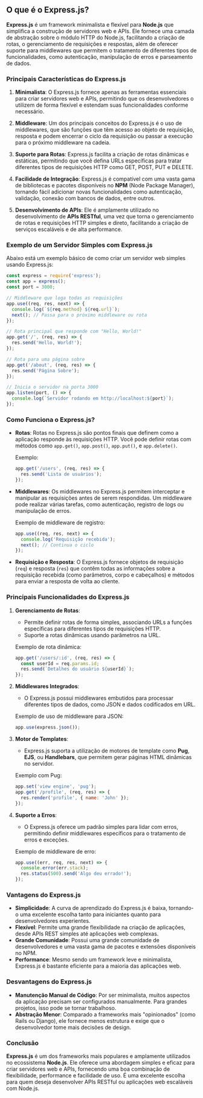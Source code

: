 ## O que é o Express.js?

**Express.js** é um framework minimalista e flexível para **Node.js** que simplifica a construção de servidores web e APIs. Ele fornece uma camada de abstração sobre o módulo HTTP do Node.js, facilitando a criação de rotas, o gerenciamento de requisições e respostas, além de oferecer suporte para middlewares que permitem o tratamento de diferentes tipos de funcionalidades, como autenticação, manipulação de erros e parseamento de dados.

### Principais Características do Express.js

1. **Minimalista**: O Express.js fornece apenas as ferramentas essenciais para criar servidores web e APIs, permitindo que os desenvolvedores o utilizem de forma flexível e estendam suas funcionalidades conforme necessário.
  
2. **Middleware**: Um dos principais conceitos do Express.js é o uso de middlewares, que são funções que têm acesso ao objeto de requisição, resposta e podem encerrar o ciclo da requisição ou passar a execução para o próximo middleware na cadeia.

3. **Suporte para Rotas**: Express.js facilita a criação de rotas dinâmicas e estáticas, permitindo que você defina URLs específicas para tratar diferentes tipos de requisições HTTP como GET, POST, PUT e DELETE.

4. **Facilidade de Integração**: Express.js é compatível com uma vasta gama de bibliotecas e pacotes disponíveis no **NPM** (Node Package Manager), tornando fácil adicionar novas funcionalidades como autenticação, validação, conexão com bancos de dados, entre outros.

5. **Desenvolvimento de APIs**: Ele é amplamente utilizado no desenvolvimento de **APIs RESTful**, uma vez que torna o gerenciamento de rotas e requisições HTTP simples e direto, facilitando a criação de serviços escaláveis e de alta performance.

### Exemplo de um Servidor Simples com Express.js

Abaixo está um exemplo básico de como criar um servidor web simples usando Express.js:

```javascript
const express = require('express');
const app = express();
const port = 3000;

// Middleware que loga todas as requisições
app.use((req, res, next) => {
  console.log(`${req.method} ${req.url}`);
  next(); // Passa para o próximo middleware ou rota
});

// Rota principal que responde com "Hello, World!"
app.get('/', (req, res) => {
  res.send('Hello, World!');
});

// Rota para uma página sobre
app.get('/about', (req, res) => {
  res.send('Página Sobre');
});

// Inicia o servidor na porta 3000
app.listen(port, () => {
  console.log(`Servidor rodando em http://localhost:${port}`);
});
```

### Como Funciona o Express.js?

- **Rotas**: Rotas no Express.js são pontos finais que definem como a aplicação responde às requisições HTTP. Você pode definir rotas com métodos como `app.get()`, `app.post()`, `app.put()`, e `app.delete()`.
  
  Exemplo:
  ```javascript
  app.get('/users', (req, res) => {
    res.send('Lista de usuários');
  });
  ```

- **Middlewares**: Os middlewares no Express.js permitem interceptar e manipular as requisições antes de serem respondidas. Um middleware pode realizar várias tarefas, como autenticação, registro de logs ou manipulação de erros.

  Exemplo de middleware de registro:
  ```javascript
  app.use((req, res, next) => {
    console.log('Requisição recebida');
    next(); // Continua o ciclo
  });
  ```

- **Requisição e Resposta**: O Express.js fornece objetos de requisição (`req`) e resposta (`res`) que contêm todas as informações sobre a requisição recebida (como parâmetros, corpo e cabeçalhos) e métodos para enviar a resposta de volta ao cliente.

### Principais Funcionalidades do Express.js

1. **Gerenciamento de Rotas**:
   - Permite definir rotas de forma simples, associando URLs a funções específicas para diferentes tipos de requisições HTTP.
   - Suporte a rotas dinâmicas usando parâmetros na URL.

   Exemplo de rota dinâmica:
   ```javascript
   app.get('/users/:id', (req, res) => {
     const userId = req.params.id;
     res.send(`Detalhes do usuário ${userId}`);
   });
   ```

2. **Middlewares Integrados**:
   - O Express.js possui middlewares embutidos para processar diferentes tipos de dados, como JSON e dados codificados em URL.
   
   Exemplo de uso de middleware para JSON:
   ```javascript
   app.use(express.json());
   ```

3. **Motor de Templates**:
   - Express.js suporta a utilização de motores de template como **Pug**, **EJS**, ou **Handlebars**, que permitem gerar páginas HTML dinâmicas no servidor.
   
   Exemplo com Pug:
   ```javascript
   app.set('view engine', 'pug');
   app.get('/profile', (req, res) => {
     res.render('profile', { name: 'John' });
   });
   ```

4. **Suporte a Erros**:
   - O Express.js oferece um padrão simples para lidar com erros, permitindo definir middlewares específicos para o tratamento de erros e exceções.

   Exemplo de middleware de erro:
   ```javascript
   app.use((err, req, res, next) => {
     console.error(err.stack);
     res.status(500).send('Algo deu errado!');
   });
   ```

### Vantagens do Express.js

- **Simplicidade**: A curva de aprendizado do Express.js é baixa, tornando-o uma excelente escolha tanto para iniciantes quanto para desenvolvedores experientes.
- **Flexível**: Permite uma grande flexibilidade na criação de aplicações, desde APIs REST simples até aplicações web complexas.
- **Grande Comunidade**: Possui uma grande comunidade de desenvolvedores e uma vasta gama de pacotes e extensões disponíveis no NPM.
- **Performance**: Mesmo sendo um framework leve e minimalista, Express.js é bastante eficiente para a maioria das aplicações web.

### Desvantagens do Express.js

- **Manutenção Manual de Código**: Por ser minimalista, muitos aspectos da aplicação precisam ser configurados manualmente. Para grandes projetos, isso pode se tornar trabalhoso.
- **Abstração Menor**: Comparado a frameworks mais "opinionados" (como Rails ou Django), ele fornece menos estrutura e exige que o desenvolvedor tome mais decisões de design.

### Conclusão

**Express.js** é um dos frameworks mais populares e amplamente utilizados no ecossistema **Node.js**. Ele oferece uma abordagem simples e eficaz para criar servidores web e APIs, fornecendo uma boa combinação de flexibilidade, performance e facilidade de uso. É uma excelente escolha para quem deseja desenvolver APIs RESTful ou aplicações web escaláveis com Node.js.